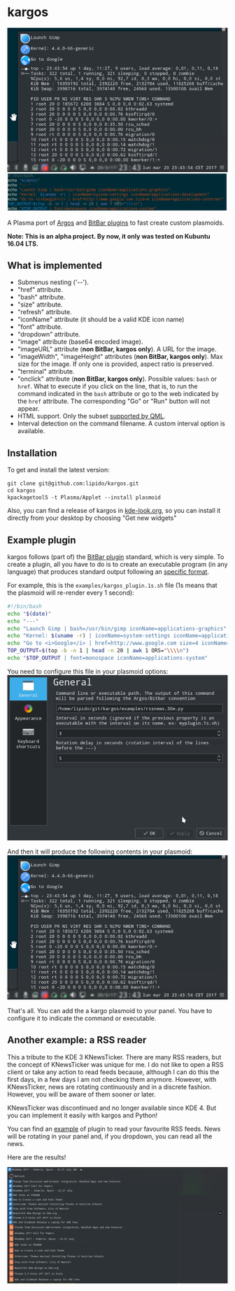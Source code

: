 # kargos

![kargos logo](kargos-logo.png "kargos logo")

A Plasma port of [Argos](https://github.com/p-e-w/argos/blob/master/README.md) and [BitBar plugins](https://github.com/matryer/bitbar-plugins) to fast create
custom plasmoids.

**Note: This is an alpha project. By now, it only was tested on Kubuntu 16.04 LTS.**

## What is implemented

- Submenus nesting ('--').
- "href" attribute.
- "bash" attribute.
- "size" attribute.
- "refresh" attribute.
- "iconName" attribute (it should be a valid KDE icon name)
- "font" attribute.
- "dropdown" attribute.
- "image" attribute (base64 encoded image).
- "imageURL" attribute (**non BitBar, kargos only**). A URL for the image.
- "imageWidth", "imageHeight" attributes (**non BitBar, kargos only**). Max size for
  the image. If only one is provided, aspect ratio is preserved.
- "terminal" attribute.
- "onclick" attribute (**non BitBar, kargos only**). Possible values: `bash` or `href`. What to execute if you click on the line, that is,
  to run the command indicated in the `bash` attribute or go to the web indicated by the `href` attribute. The corresponding "Go" or "Run"
  button will not appear.
- HTML support. Only the subset [supported by QML](http://doc.qt.io/qt-5/richtext-html-subset.html).
- Interval detection on the command filename. A custom interval option is available.

## Installation

To get and install the latest version:
```
git clone git@github.com:lipido/kargos.git
cd kargos
kpackagetool5 -t Plasma/Applet --install plasmoid

```

Also, you can find a release of kargos in [kde-look.org](https://store.kde.org/p/1173112/), 
so you can install it directly from your desktop by choosing "Get new widgets"

## Example plugin
kargos follows (part of) the [BitBar plugin](https://github.com/matryer/bitbar-plugins)
standard, which is very simple. To create a plugin, all you have to do is to create
an executable program (in any language) that produces standard output following
an [specific format](https://github.com/matryer/bitbar#plugin-api).

For example, this is the `examples/kargos_plugin.1s.sh` file (1s means that the plasmoid will re-render
every 1 second):

```bash
#!/bin/bash
echo "$(date)"
echo "---"
echo "Launch Gimp | bash=/usr/bin/gimp iconName=applications-graphics"
echo "Kernel: $(uname -r) | iconName=system-settings iconName=applications-development"
echo "Go to <i>Google</i> | href=http://www.google.com size=4 iconName=applications-internet" 
TOP_OUTPUT=$(top -b -n 1 | head -n 20 | awk 1 ORS="\\\\n")
echo "$TOP_OUTPUT | font=monospace iconName=applications-system"
```

You need to configure this file in your plasmoid options:
![kargos options panel](kargos-options.png "kargos options panel")


And then it will produce the following contents in your plasmoid:
![kargos example plasmoid](kargos-example.png "kargos example plasmoid")

That's all. You can add the a kargo plasmoid to your panel. You have to configure 
it to indicate the command or executable.

## Another example: a RSS reader
This a tribute to the KDE 3 KNewsTicker. There are many RSS readers, but the
concept of KNewsTicker was unique for me. I do not like to open a RSS client
or take any action to read feeds because, although I can do this the first days,
in a few days I am not checking them anymore. However, with KNewsTicker, news are
rotating continuously and in a discrete fashion. However, you will be aware of them
sooner or later.

KNewsTicker was discontinued and no longer available since KDE 4. But you can
implement it easily with kargos and Python!

You can find an [example](examples/rssnews.30m.py) of plugin to read your 
favourite RSS feeds. News will be rotating in your panel and, if you dropdown,
you can read all the news.

Here are the results!

![kargos RSS plugin](kargos-rss-example.png "kargos options panel")

